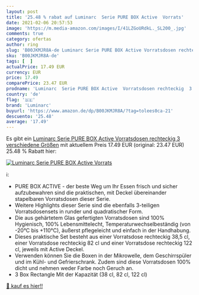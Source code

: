 ```yaml
---
layout: post
title: '25.48 % rabat auf Luminarc  Serie PURE BOX Active  Vorrats'
date: 2021-02-06 20:57:53
image: 'https://m.media-amazon.com/images/I/41LZGoURdkL._SL200_.jpg'
comments: true
category: ofertas
author: ring
slug: 'B00JKMJR8A-de Luminarc Serie PURE BOX Active Vorratsdosen rechteckig 3...'
sku: 'B00JKMJR8A-de'
tags: [  ]
actualPrice: 17.49 EUR
currency: EUR
price: 17.49
comparePrice: 23.47 EUR
prodname: 'Luminarc  Serie PURE BOX Active  Vorratsdosen rechteckig  3 verschiedene Größen'
country: 'de'
flag: '🇩🇪'
brand: 'Luminarc'
buyurl: 'https://www.amazon.de/dp/B00JKMJR8A/?tag=tolees0ca-21'
descuento: '25.48'
average: '17.49'
---
```


Es gibt ein [Luminarc  Serie PURE BOX Active  Vorratsdosen rechteckig  3 verschiedene Größen](https://www.amazon.de/dp/B00JKMJR8A/?tag=tolees0ca-21) mit aktuellem Preis 17.49 EUR (original: 23.47 EUR) 25.48 % Rabatt hier:

[![Luminarc  Serie PURE BOX Active  Vorrats](https://m.media-amazon.com/images/I/41LZGoURdkL._SL200_.jpg)](https://www.amazon.de/dp/B00JKMJR8A/?tag=tolees0ca-21)

ℹ️:

- PURE BOX ACTIVE - der beste Weg um Ihr Essen frisch und sicher aufzubewahren sind die praktischen, mit Deckel übereinander stapelbaren Vorratsdosen dieser Serie.
- Weitere Highlights dieser Serie sind die ebenfalls 3-teiligen Vorratsdosensets in runder und quadratischer Form.
- Die aus gehärtetem Glas gefertigten Vorratsdosen sind 100% Hygienisch, 100% Lebensmittelecht, Temperaturwechselbeständig (von -20°C bis +110°C), äußerst pflegeleicht und einfach in der Handhabung.
- Dieses praktische Set besteht aus einer Vorratsdose rechteckig 38,5 cl, einer Vorratsdose rechteckig 82 cl und einer Vorratsdose rechteckig 122 cl, jeweils mit Active Deckel.
- Verwenden können Sie die Boxen in der Mikrowelle, dem Geschirrspüler und im Kühl- und Gefrierschrank. Zudem sind diese Vorratsdosen 100% dicht und nehmen weder Farbe noch Geruch an.
- 3 Box Rectangle Mit der Kapazität (38 cl, 82 cl, 122 cl)

[🛒 kauf es hier!!](https://www.amazon.de/dp/B00JKMJR8A/?tag=tolees0ca-21)
